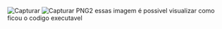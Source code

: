 ![Capturar](https://github.com/caiodansk/side-bar-front-end/assets/124446768/812d16bf-85e5-4d4d-81ba-9e7d77b942fc)
![Capturar PNG2](https://github.com/caiodansk/side-bar-front-end/assets/124446768/5881118c-157c-46c4-a449-09f8b20cde28)
essas imagem é possivel visualizar como ficou o codigo executavel 
